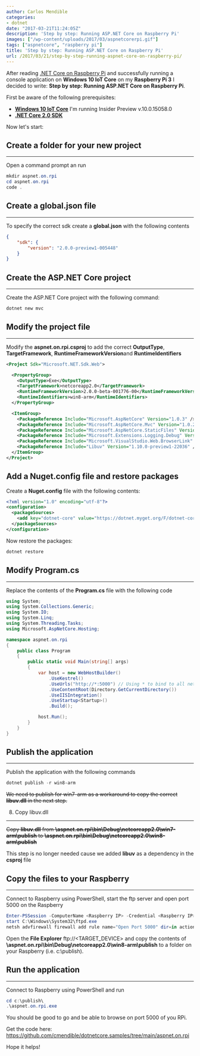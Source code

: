 ```yaml
---
author: Carlos Mendible
categories:
- dotnet
date: "2017-03-21T11:24:05Z"
description: 'Step by step: Running ASP.NET Core on Raspberry Pi'
images: ["/wp-content/uploads/2017/03/aspnetcorerpi.gif"]
tags: ["aspnetcore", "raspberry pi"]
title: 'Step by step: Running ASP.NET Core on Raspberry Pi'
url: /2017/03/21/step-by-step-running-aspnet-core-on-raspberry-pi/
---
```

After reading <a href="https://github.com/dotnet/core/blob/master/samples/RaspberryPiInstructions.md" target="_blank">.NET Core on Raspberry Pi</a> and successfully running a console application on **Windows 10 IoT Core** on my **Raspberry Pi 3** I decided to write: **Step by step: Running ASP.NET Core on Raspberry Pi**.

First be aware of the following prerequisites:

  * **<a href="https://developer.microsoft.com/en-us/windows/iot/GetStarted" target="_blank">Windows 10 IoT Core</a>** I'm running Insider Preview v.10.0.15058.0
  * **<a href="https://github.com/dotnet/cli/tree/master" target="_blank">.NET Core 2.0 SDK</a>**

Now let's start:

## Create a folder for your new project
---
Open a command prompt an run 
    
``` powershell
mkdir aspnet.on.rpi
cd aspnet.on.rpi
code .
```

## Create a global.json file
---
To specify the correct sdk create a **global.json** with the following contents 
    
``` json
{
    "sdk": {
        "version": "2.0.0-preview1-005448"
    }
}
```

## Create the ASP.NET Core project
---
Create the ASP.NET Core project with the following command:
    
``` powershell
dotnet new mvc
```

## Modify the project file
---
Modify the **aspnet.on.rpi.csproj** to add the correct **OutputType**, **TargetFramework**, **RuntimeFrameworkVersion**and **RuntimeIdentifiers**
    
``` xml
<Project Sdk="Microsoft.NET.Sdk.Web">

  <PropertyGroup>
    <OutputType>Exe</OutputType>
    <TargetFramework>netcoreapp2.0</TargetFramework>
    <RuntimeFrameworkVersion>2.0.0-beta-001776-00</RuntimeFrameworkVersion>
    <RuntimeIdentifiers>win8-arm</RuntimeIdentifiers>
  </PropertyGroup>

  <ItemGroup>
    <PackageReference Include="Microsoft.AspNetCore" Version="1.0.3" />
    <PackageReference Include="Microsoft.AspNetCore.Mvc" Version="1.0.2" />
    <PackageReference Include="Microsoft.AspNetCore.StaticFiles" Version="1.0.1" />
    <PackageReference Include="Microsoft.Extensions.Logging.Debug" Version="1.0.1" />
    <PackageReference Include="Microsoft.VisualStudio.Web.BrowserLink" Version="1.0.1" />
    <PackageReference Include="Libuv" Version="1.10.0-preview1-22036" />
  </ItemGroup>
</Project>
```

## Add a Nuget.config file and restore packages
Create a **Nuget.config** file with the following contents:
    
``` xml
<?xml version="1.0" encoding="utf-8"?>
<configuration>
  <packageSources>
    <add key="dotnet-core" value="https://dotnet.myget.org/F/dotnet-core/api/v3/index.json" />
  </packageSources>
</configuration>
```
    
Now restore the packages:
    
``` powershell
dotnet restore
```

## Modify Program.cs
---
Replace the contents of the **Program.cs** file with the following code 
    
``` csharp
using System;
using System.Collections.Generic;
using System.IO;
using System.Linq;
using System.Threading.Tasks;
using Microsoft.AspNetCore.Hosting;

namespace aspnet.on.rpi
{
    public class Program
    {
        public static void Main(string[] args)
        {
            var host = new WebHostBuilder()
                .UseKestrel()
                .UseUrls("http://*:5000") // Using * to bind to all network interfaces
                .UseContentRoot(Directory.GetCurrentDirectory())
                .UseIISIntegration()
                .UseStartup<Startup>()
                .Build();

            host.Run();
        }
    }
}
```

## Publish the application
---
Publish the application with the following commands 
    
``` powershell
dotnet publish -r win8-arm
```

<del datetime="2017-03-23T20:33:55+00:00">We need to publish for win7-arm as a workaround to copy the correct **libuv.dll** in the next step.</del>
      
8. Copy libuv.dll
---      
<del datetime="2017-03-23T20:33:55+00:00">Copy **libuv.dll** from **\aspnet.on.rpi\bin\Debug\netcoreapp2.0\win7-arm\publish** to **\aspnet.on.rpi\bin\Debug\netcoreapp2.0\win8-arm\publish**</del>
          
This step is no longer needed cause we added **libuv** as a dependency in the **csproj** file
      
## Copy the files to your Raspberry
---      
Connect to Raspberry using PowerShell, start the ftp server and open port 5000 on the Raspberry
      
          
``` powershell
Enter-PSSession -ComputerName <Raspberry IP> -Credential <Raspberry IP>\Administrator
start C:\Windows\System32\ftpd.exe
netsh advfirewall firewall add rule name="Open Port 5000" dir=in action=allow protocol=TCP localport=5000
```
          
Open the **File Explorer** ftp://<TARGET_DEVICE> and copy the contents of **\aspnet.on.rpi\bin\Debug\netcoreapp2.0\win8-arm\publish** to a folder on your Raspberry (i.e. c:\publish).

## Run the application
---            
Connect to Raspberry using PowerShell and run
                            
``` powershell
cd c:\publish\
.\aspnet.on.rpi.exe
```
You should be good to go and be able to browse on port 5000 of you RPi.
        
Get the code here: <a href="https://github.com/cmendible/dotnetcore.samples/tree/main/aspnet.on.rpi">https://github.com/cmendible/dotnetcore.samples/tree/main/aspnet.on.rpi</a>
        
Hope it helps!        